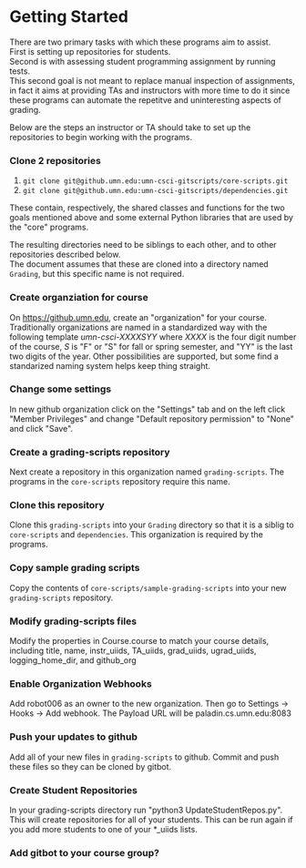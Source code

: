 Getting Started
===============

There are two primary tasks with which these programs aim to assist.  
First is setting up repositories for students.  
Second is with assessing student programming assignment by running tests.  
This second goal is not meant to replace manual inspection of assignments, in fact it aims at 
providing TAs and instructors with more time to do it since these programs can automate
the repetitve and uninteresting aspects of grading.

Below are the steps an instructor or TA should take to set up the repositories to begin working with the programs.


### Clone 2 repositories
1. `git clone git@github.umn.edu:umn-csci-gitscripts/core-scripts.git`
2. `git clone git@github.umn.edu:umn-csci-gitscripts/dependencies.git`

These contain, respectively, the shared classes and functions for the two goals 
mentioned above and some external Python libraries that are used by the "core" programs.

The resulting directories need to be siblings to each other, and to other repositories described below.  
The document assumes that these are cloned into a directory named `Grading`, but this specific name
is not required.

### Create organziation for course
On https://github.umn.edu, create an "organization" for your course.  Traditionally organizations are named in a standardized way with the following template *umn-csci-XXXXSYY* where *XXXX* is the four digit number of the course, *S* is "F" or "S" for fall or spring semester, and "YY" is the last two digits of the year.  Other possibilities are supported, but some find a standarized naming system helps keep thing straight.

### Change some settings
In new github organization click on the "Settings" tab and on the left click "Member Privileges" and change "Default repository permission" to "None" and click "Save".

### Create a grading-scripts repository
Next create a repository in this organization named `grading-scripts`.  The programs in the `core-scripts` repository require this name. 

### Clone this repository
Clone this `grading-scripts` into your `Grading` directory so that it is a siblig to `core-scripts` and `dependencies`.  This organization is required by the programs.

### Copy sample grading scripts
Copy the contents of `core-scripts/sample-grading-scripts` into your new `grading-scripts` repository.

### Modify grading-scripts files
Modify the properties in Course.course to match your course details, including title, name, instr_uiids, TA_uiids,  grad_uiids, ugrad_uiids, logging_home_dir, and github_org

### Enable Organization Webhooks
Add robot006 as an owner to the new organization.  Then go to Settings -> Hooks -> Add webhook.  The Payload URL will be paladin.cs.umn.edu:8083

### Push your updates to github
Add all of your new files in `grading-scripts` to github.  Commit and push these files so they can be cloned by gitbot.

### Create Student Repositories
In your grading-scripts directory run "python3 UpdateStudentRepos.py".  This will create repositories for all of your students.  This can be run again if you add more students to one of your *_uiids lists.

### Add gitbot to your course group?
